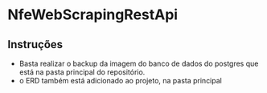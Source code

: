 # NfeWebScrapingRestApi
## Instruções

- Basta realizar o backup da imagem do banco de dados do postgres que está na pasta principal do repositório.
- o ERD também está adicionado ao projeto, na pasta principal
